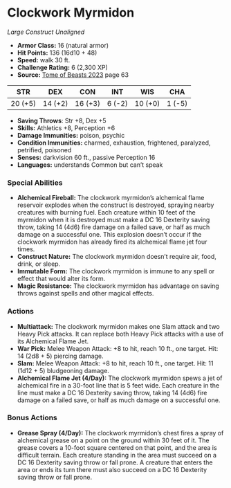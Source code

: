 # Clockwork Myrmidon

*Large* *Construct* *Unaligned*

- **Armor Class:** 16 (natural armor)
- **Hit Points:** 136 (16d10 + 48)
- **Speed:** walk 30 ft.
- **Challenge Rating:** 6 (2,300 XP)
- **Source:** [Tome of Beasts 2023](https://koboldpress.com/kpstore/product/tome-of-beasts-1-2023-edition/) page 63

| STR | DEX | CON | INT | WIS | CHA |
| --- | --- | --- | --- | --- | --- |
| 20 (+5) | 14 (+2) | 16 (+3) | 6 (-2) | 10 (+0) | 1 (-5) |

- **Saving Throws**: Str +8, Dex +5
- **Skills:** Athletics +8, Perception +6
- **Damage Immunities:** poison, psychic
- **Condition Immunities:** charmed, exhaustion, frightened, paralyzed, petrified, poisoned
- **Senses:** darkvision 60 ft., passive Perception 16
- **Languages:** understands Common but can’t speak

### Special Abilities

- **Alchemical Fireball:** The clockwork myrmidon’s alchemical flame reservoir explodes when the construct is destroyed, spraying nearby creatures with burning fuel. Each creature within 10 feet of the myrmidon when it is destroyed must make a DC 16 Dexterity saving throw, taking 14 (4d6) fire damage on a failed save, or half as much damage on a successful one. This explosion doesn’t occur if the clockwork myrmidon has already fired its alchemical flame jet four times.
- **Construct Nature:** The clockwork myrmidon doesn’t require air, food, drink, or sleep.
- **Immutable Form:** The clockwork myrmidon is immune to any spell or effect that would alter its form.
- **Magic Resistance:** The clockwork myrmidon has advantage on saving throws against spells and other magical effects.

### Actions

- **Multiattack:** The clockwork myrmidon makes one Slam attack and two Heavy Pick attacks. It can replace both Heavy Pick attacks with a use of its Alchemical Flame Jet.
- **War Pick:** Melee Weapon Attack: +8 to hit, reach 10 ft., one target. Hit: 14 (2d8 + 5) piercing damage.
- **Slam:** Melee Weapon Attack: +8 to hit, reach 10 ft., one target. Hit: 11 (1d12 + 5) bludgeoning damage.
- **Alchemical Flame Jet (4/Day):** The clockwork myrmidon spews a jet of alchemical fire in a 30-foot line that is 5 feet wide. Each creature in the line must make a DC 16 Dexterity saving throw, taking 14 (4d6) fire damage on a failed save, or half as much damage on a successful one.

### Bonus Actions

- **Grease Spray (4/Day):** The clockwork myrmidon’s chest fires a spray of alchemical grease on a point on the ground within 30 feet of it. The grease covers a 10-foot square centered on that point, and the area is difficult terrain. Each creature standing in the area must succeed on a DC 16 Dexterity saving throw or fall prone. A creature that enters the area or ends its turn there must also succeed on a DC 16 Dexterity saving throw or fall prone.
